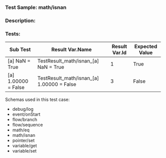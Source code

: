 ### **Test Sample:** math/isnan
### **Description:** 

### Tests:
| Sub Test | Result Var.Name | Result Var.Id | Expected Value
| ----------- | ----------- | ----------- |----------- |
| [a] NaN = True | TestResult_math/isnan_[a] NaN = True | 1 | True
| [a] 1.00000 = False | TestResult_math/isnan_[a] 1.00000 = False | 3 | False

Schemas used in this test case:
- debug/log
- event/onStart
- flow/branch
- flow/sequence
- math/eq
- math/isnan
- pointer/set
- variable/get
- variable/set
